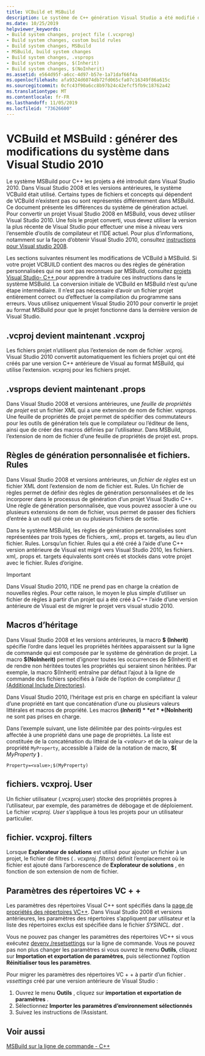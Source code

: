 ```yaml
---
title: VCBuild et MSBuild
description: Le système de C++ génération Visual Studio a été modifié de VCBUILD en MSBuild dans VIsual Studio 2010.
ms.date: 10/25/2019
helpviewer_keywords:
- Build system changes, project file (.vcxprog)
- Build system changes, custom build rules
- Build system changes, MSBuild
- MSBuild, build system changes
- Build system changes, .vsprops
- Build system changes, $(Inherit)
- Build system changes, $(NoInherit)
ms.assetid: e564d95f-a6cc-4d97-b57e-1a71daf66f4a
ms.openlocfilehash: afa9324d6074db72fd065cfa07c16349f86a615c
ms.sourcegitcommit: 0cfc43f90a6cc8b97b24c42efcf5fb9c18762a42
ms.translationtype: MT
ms.contentlocale: fr-FR
ms.lasthandoff: 11/05/2019
ms.locfileid: "73626600"
---
```

# <a name="vcbuild-vs-msbuild-build-system-changes-in-visual-studio-2010"></a>VCBuild et MSBuild : générer des modifications du système dans Visual Studio 2010

Le système MSBuild pour C++ les projets a été introduit dans Visual Studio 2010. Dans Visual Studio 2008 et les versions antérieures, le système VCBuild était utilisé. Certains types de fichiers et concepts qui dépendent de VCBuild n’existent pas ou sont représentés différemment dans MSBuild. Ce document présente les différences du système de génération actuel. Pour convertir un projet Visual Studio 2008 en MSBuild, vous devez utiliser Visual Studio 2010. Une fois le projet converti, vous devez utiliser la version la plus récente de Visual Studio pour effectuer une mise à niveau vers l’ensemble d’outils de compilateur et l’IDE actuel. Pour plus d’informations, notamment sur la façon d’obtenir Visual Studio 2010, consultez [instructions pour Visual studio 2008](use-native-multi-targeting.md#instructions-for-visual-studio-2008).

Les sections suivantes résument les modifications de VCBuild à MSBuild. Si votre projet VCBUILD contient des macros ou des règles de génération personnalisées qui ne sont pas reconnues par MSBuild, consultez [projets Visual Studio- C++ ](../build/creating-and-managing-visual-cpp-projects.md) pour apprendre à traduire ces instructions dans le système MSBuild. La conversion initiale de VCBuild en MSBuild n’est qu’une étape intermédiaire. Il n’est pas nécessaire d’avoir un fichier projet entièrement correct ou d’effectuer la compilation du programme sans erreurs. Vous utilisez uniquement Visual Studio 2010 pour convertir le projet au format MSBuild pour que le projet fonctionne dans la dernière version de Visual Studio.

## <a name="vcproj-is-now-vcxproj"></a>.vcproj devient maintenant .vcxproj

Les fichiers projet n’utilisent plus l’extension de nom de fichier .vcproj. Visual Studio 2010 convertit automatiquement les fichiers projet qui ont été créés par une version C++ antérieure de Visual au format MSBuild, qui utilise l’extension. vcxproj pour les fichiers projet.

## <a name="vsprops-is-now-props"></a>.vsprops devient maintenant .props

Dans Visual Studio 2008 et versions antérieures, une *feuille de propriétés de projet* est un fichier XML qui a une extension de nom de fichier. vsprops. Une feuille de propriétés de projet permet de spécifier des commutateurs pour les outils de génération tels que le compilateur ou l’éditeur de liens, ainsi que de créer des macros définies par l’utilisateur. Dans MSBuild, l’extension de nom de fichier d’une feuille de propriétés de projet est. props.

## <a name="custom-build-rules-and-rules-files"></a>Règles de génération personnalisée et fichiers. Rules

Dans Visual Studio 2008 et versions antérieures, un *fichier de règles* est un fichier XML dont l’extension de nom de fichier est. Rules. Un fichier de règles permet de définir des règles de génération personnalisées et de les incorporer dans le processus de génération d’un projet Visual Studio C++. Une règle de génération personnalisée, que vous pouvez associer à une ou plusieurs extensions de nom de fichier, vous permet de passer des fichiers d’entrée à un outil qui crée un ou plusieurs fichiers de sortie.

Dans le système MSBuild, les règles de génération personnalisées sont représentées par trois types de fichiers,. xml,. props et. targets, au lieu d’un fichier. Rules. Lorsqu’un fichier. Rules qui a été créé à l’aide d’une C++ version antérieure de Visual est migré vers Visual Studio 2010, les fichiers. xml,. props et. targets équivalents sont créés et stockés dans votre projet avec le fichier. Rules d’origine.

> [!IMPORTANT]
> Dans Visual Studio 2010, l’IDE ne prend pas en charge la création de nouvelles règles. Pour cette raison, le moyen le plus simple d’utiliser un fichier de règles à partir d’un projet qui a été créé à C++ l’aide d’une version antérieure de Visual est de migrer le projet vers visual studio 2010.

## <a name="inheritance-macros"></a>Macros d’héritage

Dans Visual Studio 2008 et les versions antérieures, la macro **$ (Inherit)** spécifie l’ordre dans lequel les propriétés héritées apparaissent sur la ligne de commande qui est composée par le système de génération de projet. La macro **$(NoInherit)** permet d’ignorer toutes les occurrences de $(Inherit) et de rendre non héritées toutes les propriétés qui seraient sinon héritées. Par exemple, la macro $(Inherit) entraîne par défaut l’ajout à la ligne de commande des fichiers spécifiés à l’aide de l’option de compilateur [/I (Additional Include Directories)](../build/reference/i-additional-include-directories.md).

Dans Visual Studio 2010, l’héritage est pris en charge en spécifiant la valeur d’une propriété en tant que concaténation d’une ou plusieurs valeurs littérales et macros de propriété. Les macros **$(Inherit)** et **$(NoInherit)** ne sont pas prises en charge.

Dans l’exemple suivant, une liste délimitée par des points-virgules est affectée à une propriété dans une page de propriétés. La liste est constituée de la concaténation du littéral de la *\<valeur>* et de la valeur de la propriété `MyProperty`, accessible à l’aide de la notation de macro, **$(** <em>MyProperty</em> **)** .

```
Property=<value>;$(MyProperty)
```

## <a name="vcxprojuser-files"></a>fichiers. vcxproj. User

Un fichier utilisateur (.vcxproj.user) stocke des propriétés propres à l’utilisateur, par exemple, des paramètres de débogage et de déploiement. Le fichier *vcxproj. User* s’applique à tous les projets pour un utilisateur particulier.

## <a name="vcxprojfilters-file"></a>fichier. vcxproj. filters

Lorsque **Explorateur de solutions** est utilisé pour ajouter un fichier à un projet, le fichier de filtres ( *. vcxproj. filters*) définit l’emplacement où le fichier est ajouté dans l’arborescence de **Explorateur de solutions** , en fonction de son extension de nom de fichier.

## <a name="vc-directories-settings"></a>Paramètres des répertoires VC + +

Les paramètres des répertoires Visual C++ sont spécifiés dans la [page de propriétés des répertoires VC++](../ide/vcpp-directories-property-page.md). Dans Visual Studio 2008 et versions antérieures, les paramètres des répertoires s’appliquent par utilisateur et la liste des répertoires exclus est spécifiée dans le fichier *SYSINCL. dat* . 

Vous ne pouvez pas changer les paramètres des répertoires VC++ si vous exécutez [devenv /resetsettings](/visualstudio/ide/reference/resetsettings-devenv-exe) sur la ligne de commande. Vous ne pouvez pas non plus changer les paramètres si vous ouvrez le menu **Outils**, cliquez sur **Importation et exportation de paramètres**, puis sélectionnez l’option **Réinitialiser tous les paramètres**.

Pour migrer les paramètres des répertoires VC + + à partir d’un fichier *. vssettings* créé par une version antérieure de Visual Studio :

1. Ouvrez le menu **Outils** , cliquez sur **importation et exportation de paramètres** .
2. Sélectionnez **Importer les paramètres d’environnement sélectionnés**
3. Suivez les instructions de l’Assistant.

## <a name="see-also"></a>Voir aussi

[MSBuild sur la ligne de commande - C++](../build/msbuild-visual-cpp.md)
